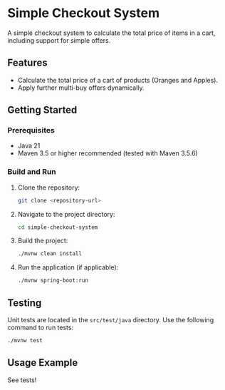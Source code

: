 # Simple Checkout System

A simple checkout system to calculate the total price of items in a cart, including support for simple offers.

## Features
- Calculate the total price of a cart of products (Oranges and Apples).
- Apply further multi-buy offers dynamically.

## Getting Started
### Prerequisites
- Java 21
- Maven 3.5 or higher recommended (tested with Maven 3.5.6)

### Build and Run
1. Clone the repository:
   ```bash
   git clone <repository-url>
   ```

2. Navigate to the project directory:
   ```bash
   cd simple-checkout-system
   ```

3. Build the project:
   ```bash
   ./mvnw clean install
   ```

4. Run the application (if applicable):
   ```bash
   ./mvnw spring-boot:run
   ```

## Testing
Unit tests are located in the `src/test/java` directory. Use the following command to run tests:

```bash
./mvnw test
```

## Usage Example
See tests!

